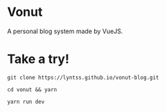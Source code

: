 # Vonut
A personal blog system made by VueJS.

# Take a try!
```
git clone https://lyntss.github.io/vonut-blog.git

cd vonut && yarn

yarn run dev
```

